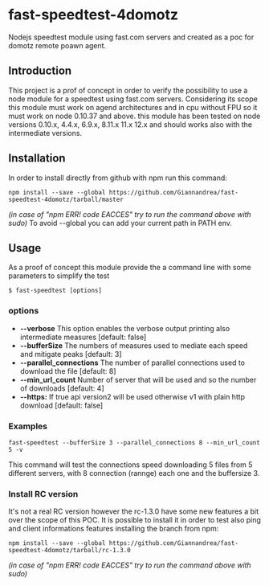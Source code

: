# fast-speedtest-4domotz
Nodejs speedtest module using fast.com servers and created as a poc for domotz remote poawn agent.

## Introduction
This project is a prof of concept in order to verify the possibility to use a node module for a speedtest using fast.com servers.
Considering its scope this module must work on agend architectures and in cpu without FPU so it must work on node 0.10.37 and above.
this module has been tested on node versions 0.10.x, 4.4.x, 6.9.x, 8.11.x 11.x 12.x and should works also with the intermediate versions. 
## Installation
In order to install directly from github with npm run this command:
```
npm install --save --global https://github.com/Giannandrea/fast-speedtest-4domotz/tarball/master
```
*(in case of "npm ERR! code EACCES" try to run the command above with sudo)*
To avoid --global you can add your current path in PATH env.

## Usage
As a proof of concept this module provide the a command line with some parameters to simplify the test
```
$ fast-speedtest [options]
```
### options
- **--verbose** This option enables the verbose output printing also intermediate measures [default: false]
- **--bufferSize** The numbers of measures used to mediate each speed and mitigate peaks [default: 3]
- **--parallel_connections** The number of parallel connections used to download the file [default: 8]
- **--min_url_count** Number of server that will be used and so the number of downloads [default: 4]
- **--https:** If true api version2 will be used otherwise v1 with plain http download [default: false]

### Examples
```
fast-speedtest --bufferSize 3 --parallel_connections 8 --min_url_count 5 -v
```
This command will test the connections speed downloading 5 files from 5 different servers, with 8 connection (rannge) each one and the buffersize 3.

### Install RC version
It's not a real RC version however the rc-1.3.0 have some new features a bit over the scope of this POC.
It is possible to install it in order to test also ping and client informations features installing the branch from npm:
```
npm install --save --global https://github.com/Giannandrea/fast-speedtest-4domotz/tarball/rc-1.3.0
```
*(in case of "npm ERR! code EACCES" try to run the command above with sudo)*
